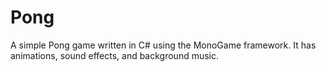 # Pong
A simple Pong game written in C# using the MonoGame framework.  It has animations, sound effects, and background music.
